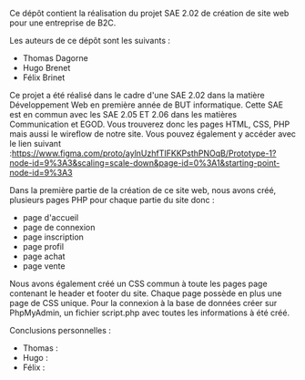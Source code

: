 Ce dépôt contient la réalisation du projet SAE 2.02 de création de site web pour une entreprise de B2C. 

Les auteurs de ce dépôt sont les suivants :
- Thomas Dagorne
- Hugo Brenet
- Félix Brinet

Ce projet a été réalisé dans le cadre d'une SAE 2.02 dans la matière Développement Web en première année de BUT informatique. 
Cette SAE est en commun avec les SAE 2.05 ET 2.06 dans les matières Communication et EGOD. Vous trouverez donc les pages HTML, CSS, PHP mais aussi le wireflow de notre site.
Vous pouvez également y accéder avec le lien suivant :https://www.figma.com/proto/aylnUzhfTIFKKPsthPNOqB/Prototype-1?node-id=9%3A3&scaling=scale-down&page-id=0%3A1&starting-point-node-id=9%3A3 

Dans la première partie de la création de ce site web, nous avons créé, plusieurs pages PHP pour chaque partie du site donc : 
- page d'accueil
- page de connexion
- page inscription
- page profil
- page achat
- page vente

Nous avons également créé un CSS commun à toute les pages page contenant le header et footer du site. Chaque page possède en plus une page de CSS unique. 
Pour la connexion à la base de données créer sur PhpMyAdmin, un fichier script.php avec toutes les informations à été créé.



Conclusions personnelles :

- Thomas :
- Hugo   :
- Félix  :
